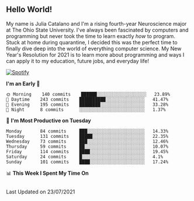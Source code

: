## Hello World!

My name is Julia Catalano and I'm a rising fourth-year Neuroscience major at The Ohio State University. I've always been fascinated by computers and programming but never took the time to learn exactly *how* to program. Stuck at home during quarantine, I decided this was the perfect time to finally dive deep into the world of everything computer science. My New Year's Resolution for 2021 is to learn more about programming and ways I can apply it to my education, future jobs, and everyday life! 

[![Spotify](https://juliacat23.vercel.app/api/spotify)](https://open.spotify.com/user/y3a6e2u2qsx7fwrf2ulkaalgh)

<!--START_SECTION:waka-->
**I'm an Early 🐤** 

```text
🌞 Morning    140 commits    ██████░░░░░░░░░░░░░░░░░░░   23.89% 
🌆 Daytime    243 commits    ██████████░░░░░░░░░░░░░░░   41.47% 
🌃 Evening    195 commits    ████████░░░░░░░░░░░░░░░░░   33.28% 
🌙 Night      8 commits      ░░░░░░░░░░░░░░░░░░░░░░░░░   1.37%

```
📅 **I'm Most Productive on Tuesday** 

```text
Monday       84 commits     ███░░░░░░░░░░░░░░░░░░░░░░   14.33% 
Tuesday      131 commits    █████░░░░░░░░░░░░░░░░░░░░   22.35% 
Wednesday    73 commits     ███░░░░░░░░░░░░░░░░░░░░░░   12.46% 
Thursday     59 commits     ██░░░░░░░░░░░░░░░░░░░░░░░   10.07% 
Friday       114 commits    ████░░░░░░░░░░░░░░░░░░░░░   19.45% 
Saturday     24 commits     █░░░░░░░░░░░░░░░░░░░░░░░░   4.1% 
Sunday       101 commits    ████░░░░░░░░░░░░░░░░░░░░░   17.24%

```


📊 **This Week I Spent My Time On** 

```text
```


 Last Updated on 23/07/2021
<!--END_SECTION:waka-->

